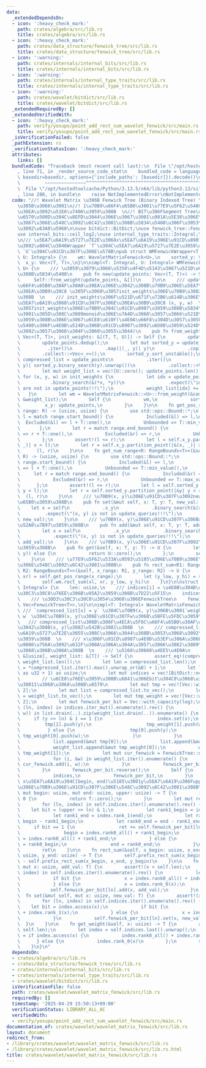 ```yaml
---
data:
  _extendedDependsOn:
  - icon: ':heavy_check_mark:'
    path: crates/algebra/src/lib.rs
    title: crates/algebra/src/lib.rs
  - icon: ':heavy_check_mark:'
    path: crates/data_structure/fenwick_tree/src/lib.rs
    title: crates/data_structure/fenwick_tree/src/lib.rs
  - icon: ':warning:'
    path: crates/internals/internal_bits/src/lib.rs
    title: crates/internals/internal_bits/src/lib.rs
  - icon: ':warning:'
    path: crates/internals/internal_type_traits/src/lib.rs
    title: crates/internals/internal_type_traits/src/lib.rs
  - icon: ':warning:'
    path: crates/wavelet/bitdict/src/lib.rs
    title: crates/wavelet/bitdict/src/lib.rs
  _extendedRequiredBy: []
  _extendedVerifiedWith:
  - icon: ':heavy_check_mark:'
    path: verify/yosupo/point_add_rect_sum_wavelet_fenwick/src/main.rs
    title: verify/yosupo/point_add_rect_sum_wavelet_fenwick/src/main.rs
  _isVerificationFailed: false
  _pathExtension: rs
  _verificationStatusIcon: ':heavy_check_mark:'
  attributes:
    links: []
  bundledCode: "Traceback (most recent call last):\n  File \"/opt/hostedtoolcache/Python/3.13.5/x64/lib/python3.13/site-packages/onlinejudge_verify/documentation/build.py\"\
    , line 71, in _render_source_code_stat\n    bundled_code = language.bundle(stat.path,\
    \ basedir=basedir, options={'include_paths': [basedir]}).decode()\n          \
    \         ~~~~~~~~~~~~~~~^^^^^^^^^^^^^^^^^^^^^^^^^^^^^^^^^^^^^^^^^^^^^^^^^^^^^^^^^^^^^^^^^^\n\
    \  File \"/opt/hostedtoolcache/Python/3.13.5/x64/lib/python3.13/site-packages/onlinejudge_verify/languages/rust.py\"\
    , line 288, in bundle\n    raise NotImplementedError\nNotImplementedError\n"
  code: "//! Wavelet Matrix \u306B Fenwick Tree (Binary Indexed Tree) \u3092\u8F09\
    \u305B\u3066\u3001\n//! 1\u70B9\u66F4\u65B0\u3001\u77E9\u5F62\u548C\u30AF\u30A8\
    \u30EA\u3092\u51E6\u7406\u3059\u308B  \n//! BIT\u306FSegment Tree\u3088\u308A\u5B9A\
    \u6570\u500D\u304C\u8EFD\u3044\u306E\u3067\u3001\u901A\u5E38\u306E\u610F\u5473\
    \u3067\u306E\u548C\u3092\u6C42\u3081\u308B\u5834\u5408\u306F\u3053\u3061\u3089\
    \u3092\u63A8\u5968\n\nuse bitdict::BitDict;\nuse fenwick_tree::FenwickTree;\n\
    use internal_bits::ceil_log2;\nuse internal_type_traits::Integral;\nuse std::ops::RangeBounds;\n\
    \n/// \u5EA7\u6A19\u5727\u7E2E\u3068x\u5EA7\u6A19\u306E\u91CD\u8907\u9664\u53BB\
    \u3092\u884C\u3046Wrapper `T`\u304C\u5EA7\u6A19\u5727\u7E2E\u3059\u308B\u578B\
    \ `U`\u304C\u91CD\u307F\u306E\u578B\npub struct WMFenwickWrapper<T: Integral,\
    \ U: Integral> {\n    wm: WaveletMatrixFenwick<U>,\n    sorted_y: Vec<T>,\n  \
    \  x_y: Vec<(T, T)>,\n}\n\nimpl<T: Integral, U: Integral> WMFenwickWrapper<T,\
    \ U> {\n    /// \u3059\u3079\u3066\u5358\u4F4D\u5143\u3067\u521D\u671F\u5316\u3059\
    \u308B\u5834\u5408\n    pub fn new(update_points: Vec<(T, T)>) -> Self {\n   \
    \     Self::from_weight(update_points, &[])\n    }\n\n    /// update_points\u306F\
    \u66F4\u65B0\u30AF\u30A8\u30EA\u306E\u3042\u308B\u70B9\u306E\u5EA7\u6A19\u306E\
    \u30EA\u30B9\u30C8 \u305F\u3060\u3057init_weights\u306E\u70B9\u3082\u542B\u3081\
    \u308B  \n    /// init_weights\u306F\u521D\u671F\u72B6\u614B\u306E\u70B9\u306E\
    \u5EA7\u6A19\u3068\u91CD\u307F\u306E\u30EA\u30B9\u30C8 (x, y, w)  \n    /// \u3082\
    \u3057init_weights\u306E\u70B9\u304C\u91CD\u8907\u3059\u308B\u5834\u5408\u306F\
    \u3001\u305D\u308C\u3089monoid\u306E\u7A4D\u3068\u3057\u3066\u521D\u671F\u5316\
    \u3059\u308B\u306E\u3067\u6CE8\u610F(\u4E0A\u66F8\u304D\u3057\u305F\u3044\u5834\
    \u5408\u306F\u4E8B\u524D\u306B\u91CD\u8907\u3092\u6D88\u3059\u524D\u51E6\u7406\
    \u3092\u3057\u3066\u304F\u3060\u3055\u3044)\n    pub fn from_weight(mut update_points:\
    \ Vec<(T, T)>, init_weights: &[(T, T, U)]) -> Self {\n        update_points.sort_unstable();\n\
    \        update_points.dedup();\n        let mut sorted_y = update_points\n  \
    \          .iter()\n            .map(|(_, y)| y)\n            .copied()\n    \
    \        .collect::<Vec<_>>();\n        sorted_y.sort_unstable();\n        let\
    \ compressed_list = update_points\n            .iter()\n            .map(|(_,\
    \ y)| sorted_y.binary_search(y).unwrap())\n            .collect::<Vec<_>>();\n\
    \        let mut weight_list = vec![U::zero(); update_points.len()];\n       \
    \ for (x, y, w) in init_weights {\n            let idx = update_points\n     \
    \           .binary_search(&(*x, *y))\n                .expect(\"init_weight points\
    \ are not in update_points!!!\");\n            weight_list[idx] += *w;\n     \
    \   }\n        let wm = WaveletMatrixFenwick::<U>::from_weight(&compressed_list,\
    \ &weight_list);\n        Self {\n            wm,\n            sorted_y,\n   \
    \         x_y: update_points,\n        }\n    }\n\n    fn get_pos_range<R: RangeBounds<T>>(&self,\
    \ range: R) -> (usize, usize) {\n        use std::ops::Bound::*;\n        let\
    \ l = match range.start_bound() {\n            Included(&l) => l,\n          \
    \  Excluded(&l) => l + T::one(),\n            Unbounded => T::min_value(),\n \
    \       };\n        let r = match range.end_bound() {\n            Included(&r)\
    \ => r + T::one(),\n            Excluded(&r) => r,\n            Unbounded => T::max_value(),\n\
    \        };\n        assert!(l <= r);\n        let l = self.x_y.partition_point(|&(x,\
    \ _)| x < l);\n        let r = self.x_y.partition_point(|&(x, _)| x < r);\n  \
    \      (l, r)\n    }\n\n    fn get_num_range<R: RangeBounds<T>>(&self, range:\
    \ R) -> (usize, usize) {\n        use std::ops::Bound::*;\n        let l = match\
    \ range.start_bound() {\n            Included(&l) => l,\n            Excluded(&l)\
    \ => l + T::one(),\n            Unbounded => T::min_value(),\n        };\n   \
    \     let r = match range.end_bound() {\n            Included(&r) => r + T::one(),\n\
    \            Excluded(&r) => r,\n            Unbounded => T::max_value(),\n  \
    \      };\n        assert!(l <= r);\n        let l = self.sorted_y.partition_point(|&y|\
    \ y < l);\n        let r = self.sorted_y.partition_point(|&y| y < r);\n      \
    \  (l, r)\n    }\n\n    /// \u70B9(x, y)\u306E\u91CD\u307F\u3092new_val\u306B\u66F4\
    \u65B0\u3059\u308B\n    pub fn set(&mut self, x: T, y: T, new_val: U) {\n    \
    \    let x = self\n            .x_y\n            .binary_search(&(x, y))\n   \
    \         .expect(\"(x, y) is not in update_queries!!!\");\n        self.wm.set(x,\
    \ new_val);\n    }\n\n    /// \u70B9(x, y)\u306E\u91CD\u307F\u306Badd_val\u3092\
    \u52A0\u7B97\u3059\u308B\n    pub fn add(&mut self, x: T, y: T, add_val: U) {\n\
    \        let x = self\n            .x_y\n            .binary_search(&(x, y))\n\
    \            .expect(\"(x, y) is not in update_queries!!!\");\n        self.wm.add(x,\
    \ add_val);\n    }\n\n    /// \u70B9(x, y)\u306E\u91CD\u307F\u3092\u53D6\u5F97\
    \u3059\u308B\n    pub fn get(&self, x: T, y: T) -> U {\n        let Ok(x) = self.x_y.binary_search(&(x,\
    \ y)) else {\n            return U::zero();\n        };\n        self.wm.get_weight(x)\n\
    \    }\n\n    /// \u77E9\u5F62\u533A\u9593\u5185\u306E\u70B9\u306E\u91CD\u307F\
    \u306E\u548C\u3092\u6C42\u3081\u308B\n    pub fn rect_sum<R1: RangeBounds<T>,\
    \ R2: RangeBounds<T>>(&self, x_range: R1, y_range: R2) -> U {\n        let (xl,\
    \ xr) = self.get_pos_range(x_range);\n        let (y_low, y_hi) = self.get_num_range(y_range);\n\
    \        self.wm.rect_sum(xl, xr, y_low, y_hi)\n    }\n}\n\nstruct WaveletMatrixFenwick<T:\
    \ Integral> {\n    len: usize,\n    /// indices[i] = \u4E0B\u304B\u3089i\u30D3\
    \u30C3\u30C8\u76EE\u306B\u95A2\u3059\u308B\u7D22\u5F15\n    indices: Vec<BitDict>,\n\
    \    /// \u30D3\u30C3\u30C8\u3054\u3068\u306EFenwickTree\n    fenwick_per_bit:\
    \ Vec<FenwickTree<T>>,\n}\n\nimpl<T: Integral> WaveletMatrixFenwick<T> {\n   \
    \ /// `compressed_list[x] = y` \u304C\u70B9(x, y)\u306B\u3001`weight_list[x] =\
    \ w` \u304C\u70B9(x, y)\u306E\u91CD\u307Fw\u306B\u5BFE\u5FDC\u3059\u308B  \n \
    \   /// compressed_list\u306B\u306F\u4ECA\u5F8C\u66F4\u65B0\u30AF\u30A8\u30EA\u306E\
    \u3042\u308B(x, y)\u3082\u542B\u3081\u308B  \n    /// compressed_list\u306F\u5EA7\
    \u6A19\u5727\u7E2E\u3055\u308C\u3066\u3044\u308B\u3053\u3068\u3092\u671F\u5F85\
    \u3059\u308B  \n    /// x\u306F\u91CD\u8907\u4E0D\u53EF\u306A\u306E\u3067\u3001\
    \u9806\u756A\u3092\u632F\u308A\u306A\u304A\u3057\u3066\u3082\u3089\u3046\u3053\
    \u3068\u306B\u306A\u308B  \n    /// \u5168\u30660\u4EE5\u4E0A\n    fn from_weight(compressed_list:\
    \ &[usize], weight_list: &[T]) -> Self {\n        assert_eq!(compressed_list.len(),\
    \ weight_list.len());\n        let len = compressed_list.len();\n        let upper_bound\
    \ = *compressed_list.iter().max().unwrap_or(&0) + 1;\n        let log = ceil_log2(upper_bound\
    \ as u32 + 1) as usize;\n        let mut indices = vec![BitDict::new(len); log];\n\
    \        // \u6CE8\u76EE\u3059\u308B\u6841\u306Ebit\u304C0\u3068\u306A\u308B\u6570\
    \u30011\u3068\u306A\u308B\u6570\n        let mut tmp = vec![Vec::with_capacity(len);\
    \ 2];\n        let mut list = compressed_list.to_vec();\n        let mut weight_list\
    \ = weight_list.to_vec();\n        let mut tmp_weight = vec![Vec::with_capacity(len);\
    \ 2];\n        let mut fenwick_per_bit = Vec::with_capacity(log);\n        for\
    \ (ln, index) in indices.iter_mut().enumerate().rev() {\n            for (x, (y,\
    \ w)) in list.drain(..).zip(weight_list.drain(..)).enumerate() {\n           \
    \     if (y >> ln) & 1 == 1 {\n                    index.set(x);\n           \
    \         tmp[1].push(y);\n                    tmp_weight[1].push(w);\n      \
    \          } else {\n                    tmp[0].push(y);\n                   \
    \ tmp_weight[0].push(w);\n                }\n            }\n            index.build();\n\
    \            list.append(&mut tmp[0]);\n            list.append(&mut tmp[1]);\n\
    \            weight_list.append(&mut tmp_weight[0]);\n            weight_list.append(&mut\
    \ tmp_weight[1]);\n            let mut cur_fenwick = FenwickTree::new(len, T::zero());\n\
    \            for (i, &w) in weight_list.iter().enumerate() {\n               \
    \ cur_fenwick.add(i, w);\n            }\n            fenwick_per_bit.push(cur_fenwick);\n\
    \        }\n        fenwick_per_bit.reverse();\n        Self {\n            len,\n\
    \            indices,\n            fenwick_per_bit,\n        }\n    }\n\n    ///\
    \ x\u5EA7\u6A19\u304C[begin, end)\u5185\u3001y\u5EA7\u6A19\u306Fupper\u672A\u6E80\
    \u306E\u70B9\u306E\u91CD\u307F\u306E\u548C\u3092\u6C42\u3081\u308B\n    fn prefix_rect_sum(&self,\
    \ mut begin: usize, mut end: usize, upper: usize) -> T {\n        if upper ==\
    \ 0 {\n            return T::zero();\n        }\n        let mut ret = T::zero();\n\
    \        for (ln, index) in self.indices.iter().enumerate().rev() {\n        \
    \    let bit = (upper >> ln) & 1;\n            let rank1_begin = index.rank_1(begin);\n\
    \            let rank1_end = index.rank_1(end);\n            let rank0_begin =\
    \ begin - rank1_begin;\n            let rank0_end = end - rank1_end;\n       \
    \     if bit == 1 {\n                ret += self.fenwick_per_bit[ln].sum(rank0_begin..rank0_end);\n\
    \                begin = index.rank0_all() + rank1_begin;\n                end\
    \ = index.rank0_all() + rank1_end;\n            } else {\n                begin\
    \ = rank0_begin;\n                end = rank0_end;\n            }\n        }\n\
    \        ret\n    }\n\n    fn rect_sum(&self, x_begin: usize, x_end: usize, y_begin:\
    \ usize, y_end: usize) -> T {\n        self.prefix_rect_sum(x_begin, x_end, y_end)\
    \ - self.prefix_rect_sum(x_begin, x_end, y_begin)\n    }\n\n    fn add(&mut self,\
    \ mut x: usize, add_val: T) {\n        assert!(x < self.len);\n        for (ln,\
    \ index) in self.indices.iter().enumerate().rev() {\n            let bit = index.access(x);\n\
    \            if bit {\n                x = index.rank0_all() + index.rank_1(x);\n\
    \            } else {\n                x = index.rank_0(x);\n            }\n \
    \           self.fenwick_per_bit[ln].add(x, add_val);\n        }\n    }\n\n  \
    \  fn set(&mut self, mut x: usize, new_val: T) {\n        assert!(x < self.len);\n\
    \        for (ln, index) in self.indices.iter().enumerate().rev() {\n        \
    \    let bit = index.access(x);\n            if bit {\n                x = index.rank0_all()\
    \ + index.rank_1(x);\n            } else {\n                x = index.rank_0(x);\n\
    \            }\n            self.fenwick_per_bit[ln].set(x, new_val);\n      \
    \  }\n    }\n\n    fn get_weight(&self, x: usize) -> T {\n        assert!(x <\
    \ self.len);\n        let index = self.indices.last().unwrap();\n        let x\
    \ = if index.access(x) {\n            index.rank0_all() + index.rank_1(x)\n  \
    \      } else {\n            index.rank_0(x)\n        };\n        self.fenwick_per_bit.last().unwrap().get(x)\n\
    \    }\n}\n"
  dependsOn:
  - crates/algebra/src/lib.rs
  - crates/data_structure/fenwick_tree/src/lib.rs
  - crates/internals/internal_bits/src/lib.rs
  - crates/internals/internal_type_traits/src/lib.rs
  - crates/wavelet/bitdict/src/lib.rs
  isVerificationFile: false
  path: crates/wavelet/wavelet_matrix_fenwick/src/lib.rs
  requiredBy: []
  timestamp: '2025-04-29 15:50:13+09:00'
  verificationStatus: LIBRARY_ALL_AC
  verifiedWith:
  - verify/yosupo/point_add_rect_sum_wavelet_fenwick/src/main.rs
documentation_of: crates/wavelet/wavelet_matrix_fenwick/src/lib.rs
layout: document
redirect_from:
- /library/crates/wavelet/wavelet_matrix_fenwick/src/lib.rs
- /library/crates/wavelet/wavelet_matrix_fenwick/src/lib.rs.html
title: crates/wavelet/wavelet_matrix_fenwick/src/lib.rs
---
```


